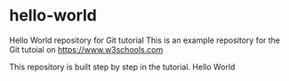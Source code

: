 # hello-world

Hello World repository for Git tutorial
This is an example repository for the Git tutoial on https://www.w3schools.com

This repository is built step by step in the tutorial.
Hello World
